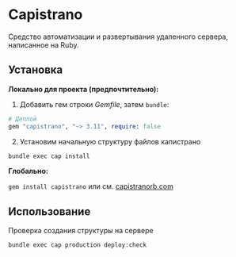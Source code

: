 # Capistrano

Средство автоматизации и развертывания удаленного сервера, написанное на Ruby.

## Установка

__Локально для проекта (предпочтительно):__

1. Добавить гем строки _Gemfile_, затем `bundle`:
```ruby
# Деплой
gem "capistrano", "~> 3.11", require: false
```
2. Установим начальную структуру файлов капистрано
```bash
bundle exec cap install
```

__Глобально:__

`gem install capistrano` или см. [capistranorb.com](https://capistranorb.com/documentation/getting-started/installation/)

## Использование

Проверка создания структуры на сервере
```
bundle exec cap production deploy:check
```
